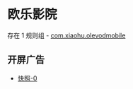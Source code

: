# 欧乐影院

存在 1 规则组 - [com.xiaohu.olevodmobile](/src/apps/com.xiaohu.olevodmobile.ts)

## 开屏广告

- [快照-0](https://i.gkd.li/i/12826256)
